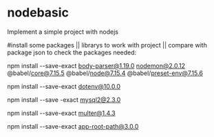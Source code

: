 # nodebasic
Implement a simple project with nodejs

#install some packages || librarys to work with project || compare with package json to check the packages needed:

npm install --save-exact body-parser@1.19.0 nodemon@2.0.12 @babel/core@7.15.5 @babel/node@7.15.4 @babel/preset-env@7.15.6

npm install --save-exact dotenv@10.0.0

npm install --save -exact mysql2@2.3.0

npm install --save-exact multer@1.4.3

npm install --save-exact app-root-path@3.0.0